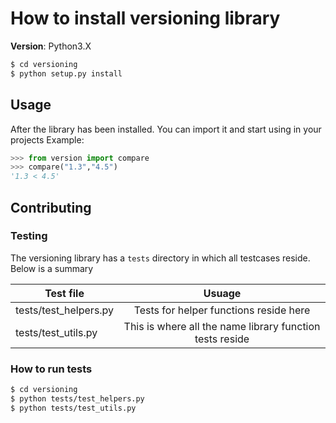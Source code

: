 # How to install versioning library
**Version**: Python3.X 
```bash
$ cd versioning
$ python setup.py install
```

## Usage
After the library has been installed. You can import it and start using in your projects
Example:
```python
>>> from version import compare
>>> compare("1.3","4.5")
'1.3 < 4.5'
```
## Contributing
### Testing
The versioning library has a `tests` directory in which all testcases reside. Below is a summary

| Test file  | Usuage   |
| ----------------------|:--------------------------------------:|
| tests/test_helpers.py | Tests for helper functions reside here |
| tests/test_utils.py   | This is where all the name library function tests reside |

### How to run tests
```bash
$ cd versioning
$ python tests/test_helpers.py
$ python tests/test_utils.py
```

